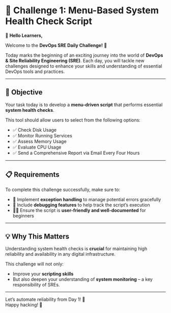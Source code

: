 # 📅 Challenge 1: Menu-Based System Health Check Script

👋 **Hello Learners,**

Welcome to the **DevOps SRE Daily Challenge!** 🎉

Today marks the beginning of an exciting journey into the world of **DevOps & Site Reliability Engineering (SRE)**. Each day, you will tackle new challenges designed to enhance your skills and understanding of essential DevOps tools and practices.

---

## 🎯 Objective

Your task today is to develop a **menu-driven script** that performs essential **system health checks**.

This tool should allow users to select from the following options:

- ✅ Check Disk Usage  
- ✅ Monitor Running Services  
- ✅ Assess Memory Usage  
- ✅ Evaluate CPU Usage  
- ✅ Send a Comprehensive Report via Email Every Four Hours  

---

## 📋 Requirements

To complete this challenge successfully, make sure to:

- 🔁 Implement **exception handling** to manage potential errors gracefully  
- 🐛 Include **debugging features** to help track the script’s execution  
- 👨‍🏫 Ensure the script is **user-friendly and well-documented** for beginners  

---

## 💡 Why This Matters

Understanding system health checks is **crucial** for maintaining high reliability and availability in any digital infrastructure.

This challenge will not only:
- Improve your **scripting skills**
- But also deepen your understanding of **system monitoring** – a key responsibility of SREs.

---

Let’s automate reliability from Day 1! 💪  
Happy hacking! 🚀